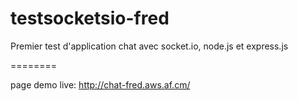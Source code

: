 testsocketsio-fred
==================

Premier test d'application chat avec socket.io, node.js et express.js

========

page demo live: http://chat-fred.aws.af.cm/
